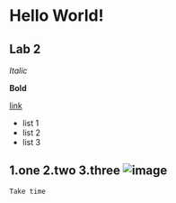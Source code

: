 # Hello World!
## Lab 2
*Italic*

**Bold**

[link](https://github.com/LebinHuang/cse15l-lab-reports/blob/main/lab.md)

* list 1
* list 2
* list 3

1.one
2.two
3.three
![image](https://user-images.githubusercontent.com/103292721/162551539-4f9b90f0-c7af-45e5-8281-c243313c4bf7.png)
---
`Take time`
